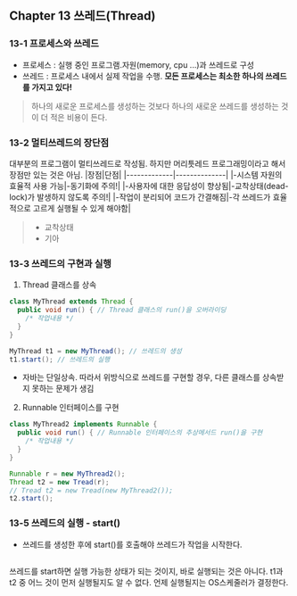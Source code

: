 ## Chapter 13 쓰레드(Thread)
### 13-1 프로세스와 쓰레드
- 프로세스 : 실행 중인 프로그램.자원(memory, cpu ...)과 쓰레드로 구성
- 쓰레드 : 프로세스 내에서 실제 작업을 수행. **모든 프로세스는 최소한 하나의 쓰레드를 가지고 있다!**

> 하나의 새로운 프로세스를 생성하는 것보다 하나의 새로운 쓰레드를 생성하는 것이 더 적은 비용이 든다.

### 13-2 멀티쓰레드의 장단점
대부분의 프로그램이 멀티쓰레드로 작성됨. 하지만 머리틋레드 프로그래밍이라고 해서 장점만 있는 것은 아님.
|장점|단점|
|-------------|--------------|
|-시스템 자원의 효율적 사용 가능|-동기화에 주의!|
|-사용자에 대한 응답성이 향상됨|-교착상태(dead-lock)가 발생하지 않도록 주의!|
|-작업이 분리되어 코드가 간결해짐|-각 쓰레드가 효율적으로 고르게 실행될 수 있게 해야함|

>  - 교착상태
>  - 기아

### 13-3 쓰레드의 구현과 실행
1) Thread 클래스를 상속
```java
class MyThread extends Thread {
  public void run() { // Thread 클래스의 run()을 오버라이딩
    /* 작업내용 */
  }
}

MyThread t1 = new MyThread(); // 쓰레드의 생성
t1.start(); // 쓰레드의 실행
```
- 자바는 단일상속. 따라서 위방식으로 쓰레드를 구현할 경우, 다른 클래스를 상속받지 못하는 문제가 생김
2) Runnable 인터페이스를 구현
```java
class MyThread2 implements Runnable {
  public void run() { // Runnable 인터페이스의 추상메서드 run()을 구현
    /* 작업내용 */
  }
}

Runnable r = new MyThread2();
Thread t2 = new Tread(r);
// Tread t2 = new Tread(new MyThread2());
t2.start();
```
### 13-5 쓰레드의 실행 - start()
- 쓰레드를 생성한 후에 start()를 호출해야 쓰레드가 작업을 시작한다.
```java

```
쓰레드를 start하면 실행 가능한 상태가 되는 것이지, 바로 실행되는 것은 아니다. t1과 t2 중 어느 것이 먼저 실행될지도 알 수 없다. 언제 실행될지는 OS스케줄러가 결정한다.









